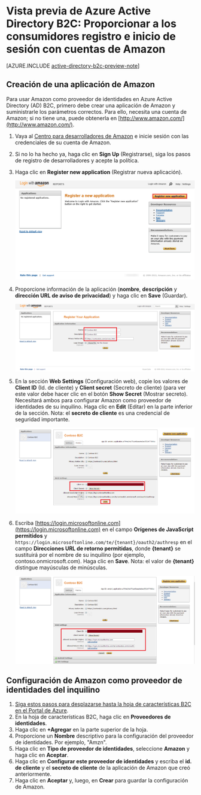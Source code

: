<properties
	pageTitle="Vista previa de Azure Active Directory B2C: configuración de Amazon | Microsoft Azure"
	description="Proporcionar registro e inicio de sesión a los consumidores con cuentas de LinkedIn en las aplicaciones protegidas por Azure Active Directory B2C"
	services="active-directory-b2c"
	documentationCenter=""
	authors="swkrish"
	manager="msmbaldwin"
	editor="bryanla"/>

<tags
	ms.service="active-directory-b2c"
	ms.workload="identity"
	ms.tgt_pltfrm="na"
	ms.devlang="na"
	ms.topic="article"
	ms.date="01/12/2016"
	ms.author="swkrish"/>

# Vista previa de Azure Active Directory B2C: Proporcionar a los consumidores registro e inicio de sesión con cuentas de Amazon

[AZURE.INCLUDE [active-directory-b2c-preview-note](../../includes/active-directory-b2c-preview-note.md)]

## Creación de una aplicación de Amazon

Para usar Amazon como proveedor de identidades en Azure Active Directory (AD) B2C, primero debe crear una aplicación de Amazon y suministrarle los parámetros correctos. Para ello, necesita una cuenta de Amazon; si no tiene una, puede obtenerla en [http://www.amazon.com/](http://www.amazon.com/).

1. Vaya al [Centro para desarrolladores de Amazon](https://login.amazon.com/) e inicie sesión con las credenciales de su cuenta de Amazon.
2. Si no lo ha hecho ya, haga clic en **Sign Up** (Registrarse), siga los pasos de registro de desarrolladores y acepte la política.
3. Haga clic en **Register new application** (Registrar nueva aplicación).

    ![Amazon - nueva aplicación](./media/active-directory-b2c-setup-amzn-app/amzn-new-app.png)

4. Proporcione información de la aplicación (**nombre**, **descripción** y **dirección URL de aviso de privacidad**) y haga clic en **Save** (Guardar).

    ![Amazon - registro de aplicación](./media/active-directory-b2c-setup-amzn-app/amzn-register-app.png)

5. En la sección **Web Settings** (Configuración web), copie los valores de **Client ID** (Id. de cliente) y **Client secret** (Secreto de cliente) (para ver este valor debe hacer clic en el botón **Show Secret** (Mostrar secreto). Necesitará ambos para configurar Amazon como proveedor de identidades de su inquilino. Haga clic en **Edit** (Editar) en la parte inferior de la sección. Nota: el **secreto de cliente** es una credencial de seguridad importante.

    ![Amazon - secreto del cliente](./media/active-directory-b2c-setup-amzn-app/amzn-client-secret.png)

6. Escriba [https://login.microsoftonline.com](https://login.microsoftonline.com) en el campo **Orígenes de JavaScript permitidos** y `https://login.microsoftonline.com/te/{tenant}/oauth2/authresp` en el campo **Direcciones URL de retorno permitidas**, donde **{tenant}** se sustituirá por el nombre de su inquilino (por ejemplo, contoso.onmicrosoft.com). Haga clic en **Save**. Nota: el valor de **{tenant}** distingue mayúsculas de minúsculas.

    ![Amazon - URL](./media/active-directory-b2c-setup-amzn-app/amzn-urls.png)

## Configuración de Amazon como proveedor de identidades del inquilino

1. [Siga estos pasos para desplazarse hasta la hoja de características B2C en el Portal de Azure](active-directory-b2c-app-registration.md#navigate-to-the-b2c-features-blade).
2. En la hoja de características B2C, haga clic en **Proveedores de identidades**.
3. Haga clic en **+Agregar** en la parte superior de la hoja.
4. Proporcione un **Nombre** descriptivo para la configuración del proveedor de identidades. Por ejemplo, "Amzn".
5. Haga clic en **Tipo de proveedor de identidades**, seleccione **Amazon** y haga clic en **Aceptar**.
6. Haga clic en **Configurar este proveedor de identidades** y escriba el **id. de cliente** y el **secreto de cliente** de la aplicación de Amazon que creó anteriormente.
7. Haga clic en **Aceptar** y, luego, en **Crear** para guardar la configuración de Amazon.

<!---HONumber=AcomDC_0114_2016-->